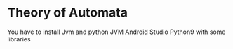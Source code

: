 ﻿# Theory of Automata

You have to install Jvm and python
JVM
Android Studio
Python9 with some libraries
